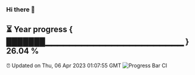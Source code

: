 ### Hi there 👋
⏳ Year progress { ███████▁▁▁▁▁▁▁▁▁▁▁▁▁▁▁▁▁▁▁▁▁▁▁ } 26.04 %
---
⏰ Updated on Thu, 06 Apr 2023 01:07:55 GMT
![Progress Bar CI](https://github.com/liununu/liununu/workflows/Progress%20Bar%20CI/badge.svg)
